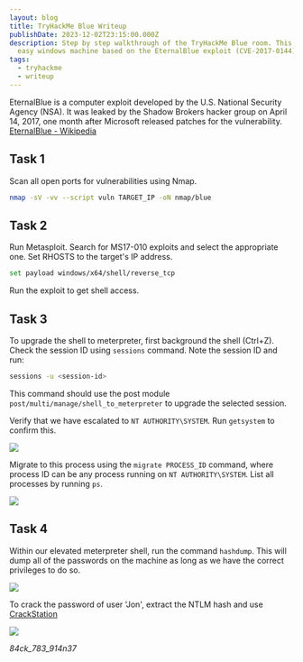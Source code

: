 ```yaml
---
layout: blog
title: TryHackMe Blue Writeup
publishDate: 2023-12-02T23:15:00.000Z
description: Step by step walkthrough of the TryHackMe Blue room. This is an
  easy windows machine based on the EternalBlue exploit (CVE-2017-0144).
tags:
  - tryhackme
  - writeup
---
```

EternalBlue is a computer exploit developed by the U.S. National Security Agency (NSA). It was leaked by the Shadow Brokers hacker group on April 14, 2017, one month after Microsoft released patches for the vulnerability.
[EternalBlue - Wikipedia](https://en.wikipedia.org/wiki/EternalBlue)

## Task 1

Scan all open ports for vulnerabilities using Nmap.

```sh
nmap -sV -vv --script vuln TARGET_IP -oN nmap/blue
```

## Task 2

Run Metasploit. Search for MS17-010 exploits and select the appropriate one. Set RHOSTS to the target's IP address.

```sh
set payload windows/x64/shell/reverse_tcp
```

Run the exploit to get shell access. 

## Task 3

To upgrade the shell to meterpreter, first background the shell (Ctrl+Z). Check the session ID using `sessions` command. 
Note the session ID and run:

```sh
sessions -u <session-id>
```

This command should use the post module `post/multi/manage/shell_to_meterpreter` to upgrade the selected session.

Verify that we have escalated to `NT AUTHORITY\SYSTEM`. Run `getsystem` to confirm this.

![](/images/uploads/screenshot-2025-03-21-232450.png)

Migrate to this process using the `migrate PROCESS_ID` command, where process ID can be any process running on `NT AUTHORITY\SYSTEM`. List all processes by running `ps`.

![](/images/uploads/screenshot-2025-03-21-232513.png)

## Task 4

Within our elevated meterpreter shell, run the command `hashdump`. This will dump all of the passwords on the machine as long as we have the correct privileges to do so.

![](/images/uploads/screenshot-2025-03-21-232527.png)

To crack the password of user 'Jon', extract the NTLM hash and use [CrackStation](https://crackstation.net/)

![](/images/uploads/screenshot-2025-03-21-232544.png)

*84ck_783_914n37*
